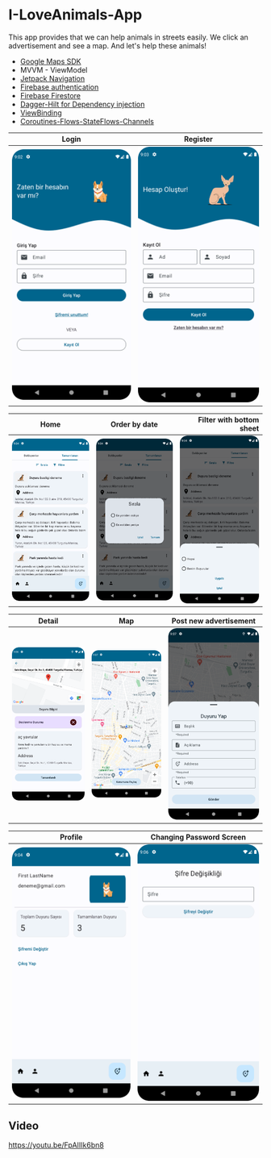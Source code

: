 # I-LoveAnimals-App
This app provides that we can help animals in streets easily. We click an advertisement and see a map. And let's help these animals!

* <a href = "https://developers.google.com/maps/documentation/android-sdk"> Google Maps SDK </a>
* MVVM - ViewModel
* <a href="https://developer.android.com/guide/navigation"> Jetpack Navigation </a>
* <a href ="https://firebase.google.com/docs/auth/">Firebase authentication </a>
* <a href ="https://firebase.google.com/docs/firestore">Firebase Firestore </a>
* <a href = "https://developer.android.com/training/dependency-injection/hilt-android">Dagger-Hilt for Dependency injection</a>
* <a href="https://developer.android.com/topic/libraries/view-binding"> ViewBinding </a>
* <a href ="https://kotlinlang.org/docs/coroutines-guide.html">Coroutines-Flows-StateFlows-Channels </a>



| Login          | Register           | 
| ------------- |:-------------:|
|<img src="screenshots/login.png" width="300px"> </img>     | <img src="screenshots/register.png" width="300px"> </img> |


|Home             | Order by date        | Filter with bottom sheet           |
| ------------- |:-------------:| -----:|
|<img src="screenshots/home.png" width="300px"> </img> |<img src="screenshots/order_by_date.png" width="300px"> </img>       |<img src="screenshots/filter_bottom_sheet.png" width="300px"> </img>  |


| Detail          | Map          | Post new advertisement           | 
| ------------- | ------------- |:-------------:|
|<img src="screenshots/detail.png" width="300px"> </img>     |<img src="screenshots/map_screen.png" width="300px"> </img>     | <img src="screenshots/post_ad_bottom_sheet.png" width="300px"> </img> |



| Profile          | Changing Password Screen           | 
| ------------- |:-------------:|
|<img src="screenshots/profile.png" width="300px"> </img>     | <img src="screenshots/change_password_screen.png" width="300px"> </img> |

## Video
https://youtu.be/FpAIIIk6bn8
